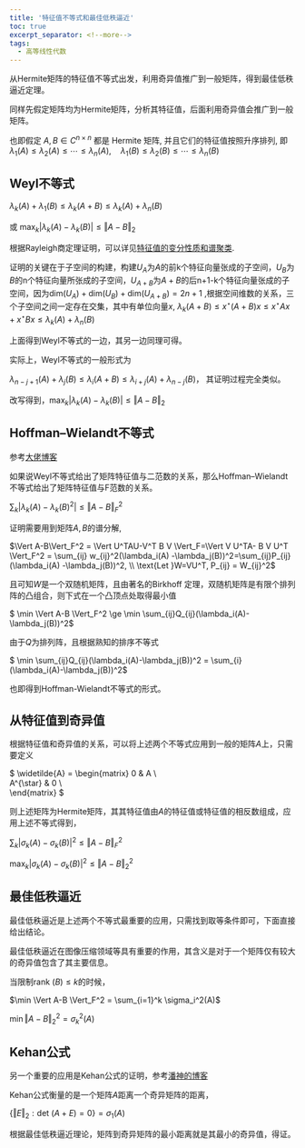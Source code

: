 ```yaml
---
title: '特征值不等式和最佳低秩逼近'
toc: true
excerpt_separator: <!--more-->
tags:
  - 高等线性代数
---
```



从Hermite矩阵的特征值不等式出发，利用奇异值推广到一般矩阵，得到最佳低秩逼近定理。

<!--more-->

同样先假定矩阵均为Hermite矩阵，分析其特征值，后面利用奇异值会推广到一般矩阵。

也即假定 $A, B \in {C}^{n \times n}$  都是 Hermite 矩阵, 并且它们的特征值按照升序排列, 即$\lambda_{1}(A) \leq \lambda_{2}(A) \leq \cdots \leq \lambda_{n}(A), \quad \lambda_{1}(B) \leq \lambda_{2}(B) \leq \cdots \leq \lambda_{n}(B)$



## Weyl不等式

$\lambda_k(A) + \lambda_1(B) \le \lambda_k(A+B) \le \lambda_k(A)+\lambda_n(B)$

或 $\max_k \vert \lambda_k(A) - \lambda_k(B) \vert \le \Vert A-B \Vert_2$

根据Rayleigh商定理证明，可以详见[特征值的变分性质和谱聚类](https://truenobility303.github.io/Spectral-Clustering/).

证明的关键在于子空间的构建，构建$U_A$为$A$的前k个特征向量张成的子空间，$U_B$为$B$的n个特征向量所张成的子空间，$U_{A+B}$为$A+B$的后n+1-k个特征向量张成的子空间，因为$\text{dim}(U_A)+\text{dim}(U_B) +\text{dim}(U_{A+B}) = 2n+1$ ,根据空间维数的关系，三个子空间之间一定存在交集，其中有单位向量$x$, $\lambda_k(A+B) \le x^{\star} (A+B) x \le x^{\star} A x+x^{\star} B x \le \lambda_k(A) + \lambda_n(B)$ 

上面得到Weyl不等式的一边，其另一边同理可得。

实际上，Weyl不等式的一般形式为

$\lambda_{n-j+1}(A) + \lambda_j(B) \le \lambda_i(A+B) \le \lambda_{i+j}(A) + \lambda_{n-j}(B)$， 其证明过程完全类似。

改写得到，$\max_k \vert \lambda_k(A) - \lambda_k(B) \vert \le \Vert A-B \Vert_2$

## Hoffman–Wielandt不等式

参考[大佬博客](https://djalil.chafai.net/blog/2011/12/03/the-hoffman-wielandt-inequality/)

如果说Weyl不等式给出了矩阵特征值与二范数的关系，那么Hoffman–Wielandt不等式给出了矩阵特征值与F范数的关系。

$\sum_k \vert \lambda_k(A) - \lambda_k(B)^2 \vert \le \Vert A-B \Vert_F^2$

证明需要用到矩阵$A,B$的谱分解,

$\Vert A-B\Vert_F^2 = \Vert U^TAU-V^T B V \Vert_F=\Vert V U^TA- B V U^T \Vert_F^2 = \sum_{ij} w_{ij}^2(\lambda_i(A) -\lambda_j(B))^2=\sum_{ij}P_{ij}(\lambda_i(A) -\lambda_j(B))^2, \\ \text{Let }W=VU^T, P_{ij} = W_{ij}^2$

且可知$W$是一个双随机矩阵，且由著名的Birkhoff 定理，双随机矩阵是有限个排列阵的凸组合，则下式在一个凸顶点处取得最小值

$ \min \Vert A-B \Vert_F^2 \ge \min \sum_{ij}Q_{ij}(\lambda_i(A)-\lambda_j(B))^2$

由于$Q$为排列阵，且根据熟知的排序不等式

$ \min \sum_{ij}Q_{ij}(\lambda_i(A)-\lambda_j(B))^2 = \sum_{i}(\lambda_i(A)-\lambda_j(B))^2$

也即得到Hoffman-Wielandt不等式的形式。



## 从特征值到奇异值

根据特征值和奇异值的关系，可以将上述两个不等式应用到一般的矩阵$A$上，只需要定义

$
\widetilde{A} = \begin{matrix} 
0 & A \\\
A^{\star} & 0 \\\
\end{matrix} 
$

则上述矩阵为Hermite矩阵，其其特征值由$A$的特征值或特征值的相反数组成，应用上述不等式得到，

$\sum_k \vert \sigma_k(A) - \sigma_k(B) \vert^2 \le \Vert A-B \Vert_F^2$

$\max_k \vert \sigma_k(A)-\sigma_k(B) \vert^2 \le \Vert A-B \Vert_2^2$



## 最佳低秩逼近

最佳低秩逼近是上述两个不等式最重要的应用，只需找到取等条件即可，下面直接给出结论。

最佳低秩逼近在图像压缩领域等具有重要的作用，其含义是对于一个矩阵仅有较大的奇异值包含了其主要信息。

当限制$\text{rank }(B) \le k$的时候，

$\min \Vert A-B \Vert_F^2 = \sum_{i=1}^k \sigma_i^2(A)$

$\min \Vert A-B \Vert_2^2 = \sigma_k^2(A)$



## Kehan公式

另一个重要的应用是Kehan公式的证明，参考[潘神的博客](https://www.bilibili.com/read/cv8309738?spm_id_from=333.999.0.0)

Kehan公式衡量的是一个矩阵$A$距离一个奇异矩阵的距离，

$\{\Vert E \Vert_2:\text{det }(A+E)=0\}=\sigma_1(A)$

根据最佳低秩逼近理论，矩阵到奇异矩阵的最小距离就是其最小的奇异值，得证。
